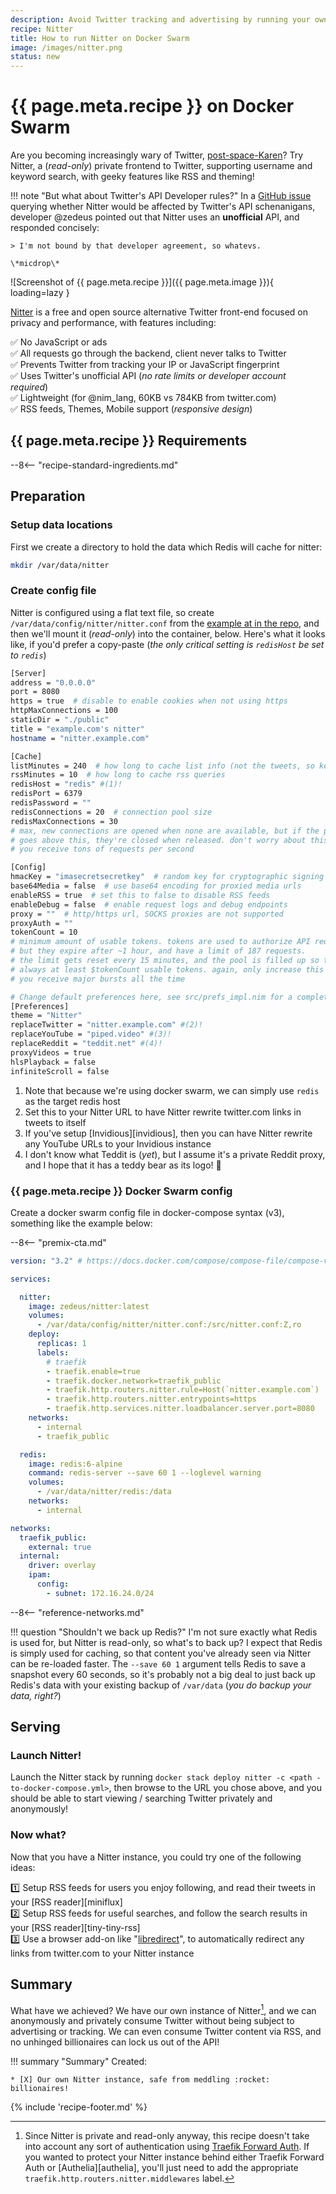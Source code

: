```yaml
---
description: Avoid Twitter tracking and advertising by running your own private frontend, Nitter, on Docker Swarm
recipe: Nitter
title: How to run Nitter on Docker Swarm
image: /images/nitter.png
status: new
---
```


# {{ page.meta.recipe }} on Docker Swarm

Are you becoming increasingly wary of Twitter, [post-space-Karen](https://knowyourmeme.com/editorials/guides/who-is-space-karen-and-why-is-the-nickname-trending-on-twitter)? Try Nitter, a (*read-only*) private frontend to Twitter, supporting username and keyword search, with geeky features like RSS and theming!

!!! note "But what about Twitter's API Developer rules?"
    In a [GitHub issue](https://github.com/zedeus/nitter/issues/783#issuecomment-1414810634) querying whether Nitter would be affected by Twitter's API schenanigans, developer @zedeus pointed out that Nitter uses an **unofficial** API, and responded concisely:

    > I'm not bound by that developer agreement, so whatevs.

    \*micdrop\*

![Screenshot of {{ page.meta.recipe }}]({{ page.meta.image }}){ loading=lazy }

[Nitter](https://github.com/zedeus/nitter) is a free and open source alternative Twitter front-end focused on privacy and performance, with features including:

:white_check_mark: No JavaScript or ads<br/>
:white_check_mark: All requests go through the backend, client never talks to Twitter<br/>
:white_check_mark: Prevents Twitter from tracking your IP or JavaScript fingerprint<br/>
:white_check_mark: Uses Twitter's unofficial API (*no rate limits or developer account required*)<br/>
:white_check_mark: Lightweight (for @nim_lang, 60KB vs 784KB from twitter.com)<br/>
:white_check_mark: RSS feeds, Themes, Mobile support (*responsive design*)<br/>

## {{ page.meta.recipe }} Requirements

--8<-- "recipe-standard-ingredients.md"

## Preparation

### Setup data locations

First we create a directory to hold the data which Redis will cache for nitter:

```bash
mkdir /var/data/nitter
```

### Create config file

Nitter is configured using a flat text file, so create `/var/data/config/nitter/nitter.conf` from the [example at in the repo](https://github.com/zedeus/nitter/blob/master/nitter.example.conf), and then we'll mount it (*read-only*) into the container, below. Here's what it looks like, if you'd prefer a copy-paste (*the only critical setting is `redisHost` be set to `redis`*)

```bash title="/var/data/config/nitter/nitter.conf"
[Server]
address = "0.0.0.0"
port = 8080
https = true  # disable to enable cookies when not using https
httpMaxConnections = 100
staticDir = "./public"
title = "example.com's nitter"
hostname = "nitter.example.com"

[Cache]
listMinutes = 240  # how long to cache list info (not the tweets, so keep it high)
rssMinutes = 10  # how long to cache rss queries
redisHost = "redis" #(1)!
redisPort = 6379
redisPassword = ""
redisConnections = 20  # connection pool size
redisMaxConnections = 30
# max, new connections are opened when none are available, but if the pool size
# goes above this, they're closed when released. don't worry about this unless
# you receive tons of requests per second

[Config]
hmacKey = "imasecretsecretkey"  # random key for cryptographic signing of video urls
base64Media = false  # use base64 encoding for proxied media urls
enableRSS = true  # set this to false to disable RSS feeds
enableDebug = false  # enable request logs and debug endpoints
proxy = ""  # http/https url, SOCKS proxies are not supported
proxyAuth = ""
tokenCount = 10
# minimum amount of usable tokens. tokens are used to authorize API requests,
# but they expire after ~1 hour, and have a limit of 187 requests.
# the limit gets reset every 15 minutes, and the pool is filled up so there's
# always at least $tokenCount usable tokens. again, only increase this if
# you receive major bursts all the time

# Change default preferences here, see src/prefs_impl.nim for a complete list
[Preferences]
theme = "Nitter"
replaceTwitter = "nitter.example.com" #(2)!
replaceYouTube = "piped.video" #(3)!
replaceReddit = "teddit.net" #(4)!
proxyVideos = true
hlsPlayback = false
infiniteScroll = false
```

1. Note that because we're using docker swarm, we can simply use `redis` as the target redis host
2. Set this to your Nitter URL to have Nitter rewrite twitter.com links in tweets to itself
3. If you've setup [Invidious][invidious], then you can have Nitter rewrite any YouTube URLs to your Invidious instance
4. I don't know what Teddit is (*yet*), but I assume it's a private Reddit proxy, and I hope that it has a teddy bear as its logo! :bear:

### {{ page.meta.recipe }} Docker Swarm config

Create a docker swarm config file in docker-compose syntax (v3), something like the example below:

--8<-- "premix-cta.md"

```yaml
version: "3.2" # https://docs.docker.com/compose/compose-file/compose-versioning/#version-3

services:

  nitter:
    image: zedeus/nitter:latest
    volumes:
      - /var/data/config/nitter/nitter.conf:/src/nitter.conf:Z,ro
    deploy:
      replicas: 1
      labels:
        # traefik
        - traefik.enable=true
        - traefik.docker.network=traefik_public
        - traefik.http.routers.nitter.rule=Host(`nitter.example.com`)
        - traefik.http.routers.nitter.entrypoints=https
        - traefik.http.services.nitter.loadbalancer.server.port=8080
    networks:
      - internal
      - traefik_public

  redis:
    image: redis:6-alpine
    command: redis-server --save 60 1 --loglevel warning
    volumes:
      - /var/data/nitter/redis:/data
    networks:
      - internal

networks:
  traefik_public:
    external: true
  internal:
    driver: overlay
    ipam:
      config:
        - subnet: 172.16.24.0/24
```

--8<-- "reference-networks.md"

!!! question "Shouldn't we back up Redis?"
    I'm not sure exactly what Redis is used for, but Nitter is read-only, so what's to back up? I expect that Redis is simply used for caching, so that content you've already seen via Nitter can be re-loaded faster. The `--save 60 1` argument tells Redis to save a snapshot every 60 seconds, so it's probably not a big deal to just back up Redis's data with your existing backup of `/var/data` (*you do backup your data, right?*)

## Serving

### Launch Nitter!

Launch the Nitter stack by running ```docker stack deploy nitter -c <path -to-docker-compose.yml>```, then browse to the URL you chose above, and you should be able to start viewing / searching Twitter privately and anonymously!

### Now what?

Now that you have a Nitter instance, you could try one of the following ideas:

:one: Setup RSS feeds for users you enjoy following, and read their tweets in your [RSS reader][miniflux]<br/>
:two: Setup RSS feeds for useful searches, and follow the search results in your [RSS reader][tiny-tiny-rss]<br/>
:three: Use a browser add-on like "[libredirect](https://addons.mozilla.org/en-US/firefox/addon/libredirect/)", to automatically redirect any links from twitter.com to your Nitter instance

## Summary

What have we achieved? We have our own instance of Nitter[^1], and we can anonymously and privately consume Twitter without being subject to advertising or tracking. We can even consume Twitter content via RSS, and no unhinged billionaires can lock us out of the API!

!!! summary "Summary"
    Created:

    * [X] Our own Nitter instance, safe from meddling :rocket: billionaires! 

[^1]: Since Nitter is private and read-only anyway, this recipe doesn't take into account any sort of authentication using [Traefik Forward Auth](/docker-swarm/traefik-forward-auth/). If you wanted to protect your Nitter instance behind either Traefik Forward Auth or [Authelia][authelia], you'll just need to add the appropriate `traefik.http.routers.nitter.middlewares` label.

{% include 'recipe-footer.md' %}
